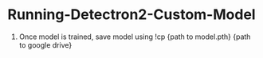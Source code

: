 # Running-Detectron2-Custom-Model

1. Once model is trained, save model using 
!cp {path to model.pth} {path to google drive}
